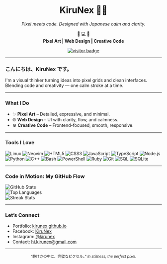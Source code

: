 <h1 align="center">KiruNex 🚀🦊</h1>
<p align="center"><em>Pixel meets code. Designed with Japanese calm and clarity.</em></p>

<p align="center">
  🧩 💻 🌸<br>
  <strong>Pixel Art | Web Design | Creative Code</strong>
</p>

<p align="center">
  <a href="https://github.com/kirunex">
    <img src="https://visitor-badge.laobi.icu/badge?page_id=kirunex" alt="visitor badge"/>
  </a>
</p>

---

### こんにちは、KiruNex です。
I'm a visual thinker turning ideas into pixel grids and clean interfaces.  
Blending code and creativity — one calm stroke at a time.

---

### What I Do
- ✨ **Pixel Art** – Detailed, expressive, and minimal.
- 🌐 **Web Design** – UI with clarity, flow, and calmness.
- ⚙️ **Creative Code** – Frontend-focused, smooth, responsive.

---

### Tools I Love
![Linux](https://img.shields.io/badge/Linux-000000?style=flat&logo=linux&logoColor=white)
![Neovim](https://img.shields.io/badge/Neovim-57A143?style=flat&logo=neovim&logoColor=white)
![HTML5](https://img.shields.io/badge/HTML5-E34F26?style=flat&logo=html5&logoColor=white)
![CSS3](https://img.shields.io/badge/CSS3-1572B6?style=flat&logo=css3&logoColor=white)
![JavaScript](https://img.shields.io/badge/JavaScript-F7DF1E?style=flat&logo=javascript&logoColor=black)
![TypeScript](https://img.shields.io/badge/TypeScript-3178C6?style=flat&logo=typescript&logoColor=white)
![Node.js](https://img.shields.io/badge/Node.js-339933?style=flat&logo=node.js&logoColor=white)
![Python](https://img.shields.io/badge/Python-3776AB?style=flat&logo=python&logoColor=white)
![C++](https://img.shields.io/badge/C++-00599C?style=flat&logo=c%2B%2B&logoColor=white)
![Bash](https://img.shields.io/badge/Bash-4EAA25?style=flat&logo=gnu-bash&logoColor=white)
![PowerShell](https://img.shields.io/badge/PowerShell-5391FE?style=flat&logo=powershell&logoColor=white)
![Ruby](https://img.shields.io/badge/Ruby-CC342D?style=flat&logo=ruby&logoColor=white)
![Git](https://img.shields.io/badge/Git-F05032?style=flat&logo=git&logoColor=white)
![SQL](https://img.shields.io/badge/SQL-003B57?style=flat)
![SQLite](https://img.shields.io/badge/SQLite-003B57?style=flat&logo=sqlite&logoColor=white)

---

### Code in Motion: My GitHub Flow

![GitHub Stats](https://github-readme-stats.vercel.app/api?username=kirunex&show_icons=true&theme=radical)  
![Top Languages](https://github-readme-stats.vercel.app/api/top-langs/?username=kirunex&layout=compact&theme=radical)  
![Streak Stats](https://github-readme-streak-stats.herokuapp.com/?user=kirunex&theme=radical)

---

### Let’s Connect
- Portfolio: [kirunex.github.io](https://kirunex.github.io)  
- Facebook: [KiruNex](https://facebook.com/kirunex)
- Instagram: [@kirunex](https://instagram.com/kirunex)
- Contact: hi.kirunex@gmail.com  

---

<p align="center"><sub>“静けさの中に、完璧なピクセル。”  
<em>In stillness, the perfect pixel.</em></sub></p>
